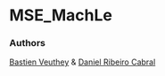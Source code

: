 # MSE_MachLe

### Authors

[Bastien Veuthey](bastien.veuthey@master.hes-so.ch) & [Daniel Ribeiro Cabral](daniel.ribeirocabral@master.hes-so.ch)